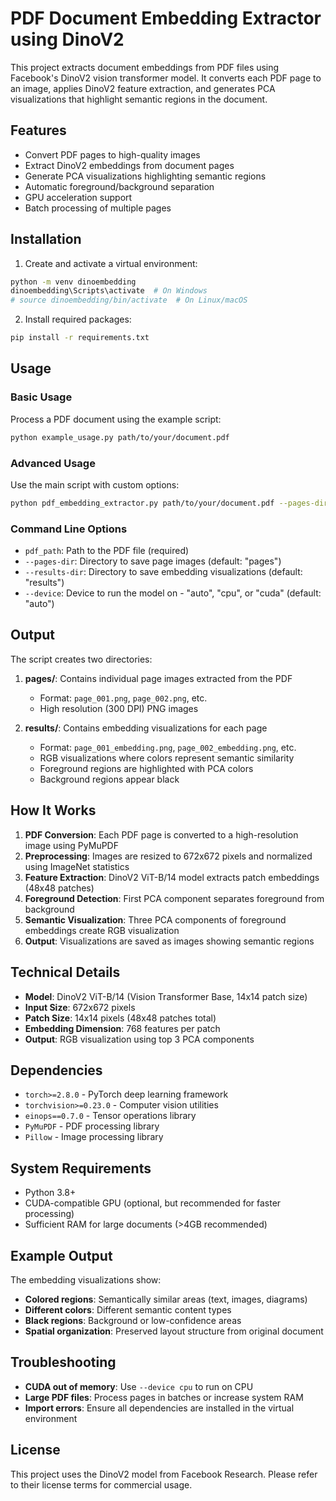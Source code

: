 # PDF Document Embedding Extractor using DinoV2

This project extracts document embeddings from PDF files using Facebook's DinoV2 vision transformer model. It converts each PDF page to an image, applies DinoV2 feature extraction, and generates PCA visualizations that highlight semantic regions in the document.

## Features

- Convert PDF pages to high-quality images
- Extract DinoV2 embeddings from document pages
- Generate PCA visualizations highlighting semantic regions
- Automatic foreground/background separation
- GPU acceleration support
- Batch processing of multiple pages

## Installation

1. Create and activate a virtual environment:
```bash
python -m venv dinoembedding
dinoembedding\Scripts\activate  # On Windows
# source dinoembedding/bin/activate  # On Linux/macOS
```

2. Install required packages:
```bash
pip install -r requirements.txt
```

## Usage

### Basic Usage

Process a PDF document using the example script:
```bash
python example_usage.py path/to/your/document.pdf
```

### Advanced Usage

Use the main script with custom options:
```bash
python pdf_embedding_extractor.py path/to/your/document.pdf --pages-dir custom_pages --results-dir custom_results --device cuda
```

### Command Line Options

- `pdf_path`: Path to the PDF file (required)
- `--pages-dir`: Directory to save page images (default: "pages")
- `--results-dir`: Directory to save embedding visualizations (default: "results")
- `--device`: Device to run the model on - "auto", "cpu", or "cuda" (default: "auto")

## Output

The script creates two directories:

1. **pages/**: Contains individual page images extracted from the PDF
   - Format: `page_001.png`, `page_002.png`, etc.
   - High resolution (300 DPI) PNG images

2. **results/**: Contains embedding visualizations for each page
   - Format: `page_001_embedding.png`, `page_002_embedding.png`, etc.
   - RGB visualizations where colors represent semantic similarity
   - Foreground regions are highlighted with PCA colors
   - Background regions appear black

## How It Works

1. **PDF Conversion**: Each PDF page is converted to a high-resolution image using PyMuPDF
2. **Preprocessing**: Images are resized to 672x672 pixels and normalized using ImageNet statistics
3. **Feature Extraction**: DinoV2 ViT-B/14 model extracts patch embeddings (48x48 patches)
4. **Foreground Detection**: First PCA component separates foreground from background
5. **Semantic Visualization**: Three PCA components of foreground embeddings create RGB visualization
6. **Output**: Visualizations are saved as images showing semantic regions

## Technical Details

- **Model**: DinoV2 ViT-B/14 (Vision Transformer Base, 14x14 patch size)
- **Input Size**: 672x672 pixels
- **Patch Size**: 14x14 pixels (48x48 patches total)
- **Embedding Dimension**: 768 features per patch
- **Output**: RGB visualization using top 3 PCA components

## Dependencies

- `torch>=2.8.0` - PyTorch deep learning framework
- `torchvision>=0.23.0` - Computer vision utilities
- `einops==0.7.0` - Tensor operations library
- `PyMuPDF` - PDF processing library
- `Pillow` - Image processing library

## System Requirements

- Python 3.8+
- CUDA-compatible GPU (optional, but recommended for faster processing)
- Sufficient RAM for large documents (>4GB recommended)

## Example Output

The embedding visualizations show:
- **Colored regions**: Semantically similar areas (text, images, diagrams)
- **Different colors**: Different semantic content types
- **Black regions**: Background or low-confidence areas
- **Spatial organization**: Preserved layout structure from original document

## Troubleshooting

- **CUDA out of memory**: Use `--device cpu` to run on CPU
- **Large PDF files**: Process pages in batches or increase system RAM
- **Import errors**: Ensure all dependencies are installed in the virtual environment

## License

This project uses the DinoV2 model from Facebook Research. Please refer to their license terms for commercial usage.